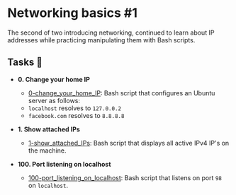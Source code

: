# Networking basics #1

The second of two introducing networking, continued to learn
about IP addresses while practicing manipulating them with Bash scripts.

## Tasks :page_with_curl:
* **0. Change your home IP**
  * [0-change_your_home_IP](./0-change_your_home_IP): Bash script that configures
  an Ubuntu server as follows:
  * `localhost` resolves to `127.0.0.2`
  * `facebook.com` resolves to `8.8.8.8`

* **1. Show attached IPs**
  * [1-show_attached_IPs](./1-show_attached_IPs): Bash script that displays all active IPv4
  IP's on the machine.

* **100. Port listening on localhost**
  * [100-port_listening_on_localhost](./100-port_listening_on_localhost): Bash script that
  listens on port `98` on `localhost`.
